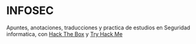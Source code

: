 # INFOSEC
Apuntes, anotaciones, traducciones y practica de estudios en Seguridad informatica, con [Hack The Box](https://app.hackthebox.com/) y [Try Hack Me](https://tryhackme.com/)

